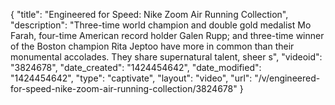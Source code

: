 {
    "title": "Engineered for Speed: Nike Zoom Air Running Collection",
    "description": "Three-time world champion and double gold medalist Mo Farah, four-time American record holder Galen Rupp; and three-time winner of the Boston champion Rita Jeptoo have more in common than their monumental accolades. They share supernatural talent, sheer s",
    "videoid": "3824678",
    "date_created": "1424454642",
    "date_modified": "1424454642",
    "type": "captivate",
    "layout": "video",
    "url": "\/v\/engineered-for-speed-nike-zoom-air-running-collection\/3824678"
}